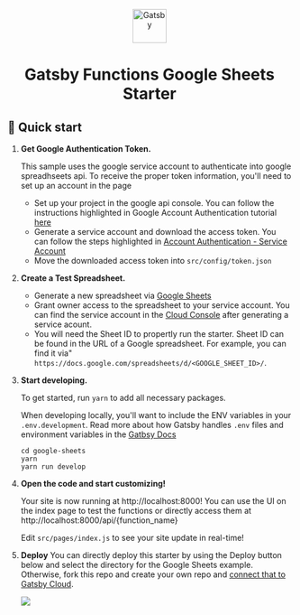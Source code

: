 <p align="center">
  <a href="https://www.gatsbyjs.com/?utm_source=starter&utm_medium=readme&utm_campaign=gatsby-functions-beta">
    <img alt="Gatsby" src="https://www.gatsbyjs.com/Gatsby-Monogram.svg" width="60" />
  </a>
</p>
<h1 align="center">
  Gatsby Functions Google Sheets Starter
</h1>

## 🚀 Quick start

1.  **Get Google Authentication Token.**
    
    This sample uses the google service account to authenticate into google spreadhseets api. To receive the proper token information, you'll need to set up an account in the <TODO> page
    - Set up your project in the google api console. You can follow the instructions highlighted in Google Account Authentication tutorial [here](https://theoephraim.github.io/node-google-spreadsheet/#/getting-started/authentication)
    - Generate a service account and download the access token. You can follow the steps highlighted in [Account Authentication - Service Account](https://theoephraim.github.io/node-google-spreadsheet/#/getting-started/authentication?id=service-account)
    - Move the downloaded access token into `src/config/token.json`


2.  **Create a Test Spreadsheet.**

    - Generate a new spreadsheet via [Google Sheets](https://docs.google.com/spreadsheets)
    - Grant owner access to the spreadsheet to your service account. You can find the service account in the [Cloud Console]() after generating a service acount.
    - You will need the Sheet ID to propertly run the starter. Sheet ID can be found in the URL of a Google spreadsheet. For example, you can find it via" `https://docs.google.com/spreadsheets/d/<GOOGLE_SHEET_ID>/`.


3.  **Start developing.**

    To get started, run `yarn` to add all necessary packages.

    When developing locally, you'll want to include the ENV variables in your `.env.development`. Read more about how Gatsby handles `.env` files and environment variables in the [Gatbsy Docs](https://www.gatsbyjs.com/docs/how-to/local-development/environment-variables/)

    ```shell
    cd google-sheets
    yarn
    yarn run develop
    ```

4.  **Open the code and start customizing!**

    Your site is now running at http://localhost:8000! You can use the UI on the index page to test the functions or directly access them at http://localhost:8000/api/{function_name}

    Edit `src/pages/index.js` to see your site update in real-time!

5.  **Deploy**
    You can directly deploy this starter by using the Deploy button below and select the directory for the Google Sheets example. Otherwise, fork this repo and create your own repo and [connect that to Gatsby Cloud](https://www.gatsbyjs.com/docs/how-to/previews-deploys-hosting/deploying-to-gatsby-cloud/#set-up-an-existing-gatsby-site).

    [<img src="https://www.gatsbyjs.com/deploynow.svg">](https://www.gatsbyjs.com/dashboard/deploynow?url=https://github.com/gatsbyjs/gatsby-functions-beta/)


    <!--- Working on improving deploy now to use subdirectories 

    [<img src="https://www.gatsbyjs.com/deploynow.svg">](https://www.gatsbyjs.com/dashboard/deploynow?url=https://github.com/gatsbyjs/gatsby-functions-beta/tree/main/examples/google-auth)

    --> 